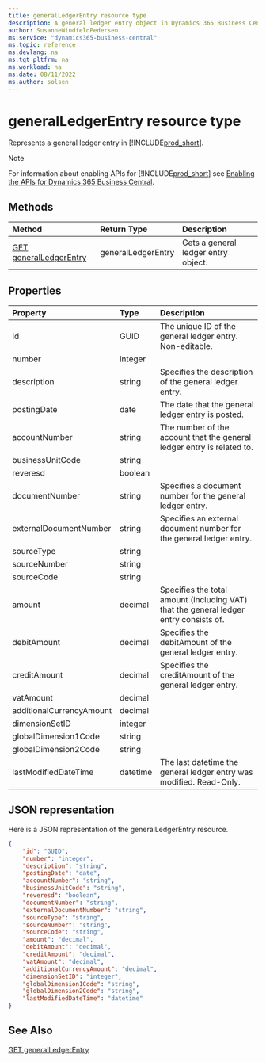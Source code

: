 ```yaml
---
title: generalLedgerEntry resource type
description: A general ledger entry object in Dynamics 365 Business Central.
author: SusanneWindfeldPedersen
ms.service: "dynamics365-business-central"
ms.topic: reference
ms.devlang: na
ms.tgt_pltfrm: na
ms.workload: na
ms.date: 08/11/2022
ms.author: solsen
---
```


# generalLedgerEntry resource type

<!-- START>DO_NOT_EDIT -->
<!-- IMPORTANT:Do not edit any of the content between here and the END>DO_NOT_EDIT. -->
Represents a general ledger entry in [!INCLUDE[prod_short](../../../includes/prod_short.md)].

> [!NOTE]
> For information about enabling APIs for [!INCLUDE[prod_short](../../../includes/prod_short.md)] see [Enabling the APIs for Dynamics 365 Business Central](../enabling-apis-for-dynamics-nav.md).

## Methods

| Method | Return Type|Description |
|:--------------------|:-----------|:-------------------------|
|[GET generalLedgerEntry](../api/dynamics_generalledgerentry_get.md)|generalLedgerEntry|Gets a general ledger entry object.|



## Properties

| Property           | Type   |Description     |
|:-------------------|:-------|:---------------|
|id|GUID|The unique ID of the general ledger entry. Non-editable.|
|number|integer||
|description|string|Specifies the description of the general ledger entry.|
|postingDate|date|The date that the general ledger entry   is posted.|
|accountNumber|string|The number of the account that the general ledger entry is related to. |
|businessUnitCode|string||
|reveresd|boolean||
|documentNumber|string|Specifies a document number for the general ledger entry.|
|externalDocumentNumber|string|Specifies an external document number for the general ledger entry.|
|sourceType|string||
|sourceNumber|string||
|sourceCode|string||
|amount|decimal|Specifies the total amount (including VAT) that the general ledger entry consists of.|
|debitAmount|decimal|Specifies the debitAmount of the general ledger entry.|
|creditAmount|decimal|Specifies the creditAmount of the general ledger entry.|
|vatAmount|decimal||
|additionalCurrencyAmount|decimal||
|dimensionSetID|integer||
|globalDimension1Code|string||
|globalDimension2Code|string||
|lastModifiedDateTime|datetime|The last datetime the general ledger entry was modified. Read-Only.|

## JSON representation

Here is a JSON representation of the generalLedgerEntry resource.


```json
{
    "id": "GUID",
    "number": "integer",
    "description": "string",
    "postingDate": "date",
    "accountNumber": "string",
    "businessUnitCode": "string",
    "reveresd": "boolean",
    "documentNumber": "string",
    "externalDocumentNumber": "string",
    "sourceType": "string",
    "sourceNumber": "string",
    "sourceCode": "string",
    "amount": "decimal",
    "debitAmount": "decimal",
    "creditAmount": "decimal",
    "vatAmount": "decimal",
    "additionalCurrencyAmount": "decimal",
    "dimensionSetID": "integer",
    "globalDimension1Code": "string",
    "globalDimension2Code": "string",
    "lastModifiedDateTime": "datetime"
}
```
<!-- IMPORTANT: END>DO_NOT_EDIT -->

## See Also
[GET generalLedgerEntry](../api/dynamics_generalledgerentry_get.md)
